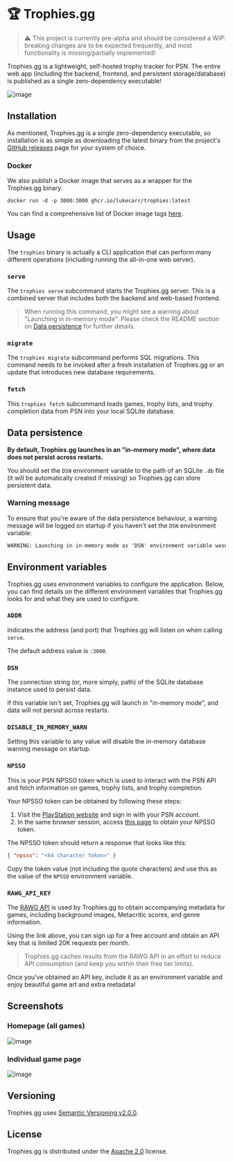 # 🏆 Trophies.gg

> ⚠️ This project is currently pre-alpha and should be considered a WIP: breaking changes are to be expected frequently, and most functionality is missing/partially implemented!

Trophies.gg is a lightweight, self-hosted trophy tracker for PSN. The entire web app (including the backend, frontend, and persistent storage/database) is published as a single zero-dependency executable!

![image](https://github.com/lukecarr/trophies/assets/24438483/0e17e80f-c6bf-4c9a-bf6f-7082c938f90d)

## Installation

As mentioned, Trophies.gg is a single zero-dependency executable, so installation is as simple as downloading the latest binary from the project's [GitHub releases][releases] page for your system of choice.

### Docker

We also publish a Docker image that serves as a wrapper for the Trophies.gg binary.

```
docker run -d -p 3000:3000 ghcr.io/lukecarr/trophies:latest
```

You can find a comprehensive list of Docker image tags [here][docker-images].

## Usage

The `trophies` binary is actually a CLI application that can perform many different operations (including running the all-in-one web server).

### `serve`

The `trophies serve` subcommand starts the Trophies.gg server. This is a combined server that includes both the backend and web-based frontend.

> When running this command, you might see a warning about "Launching in in-memory mode". Please check the README section on [Data persistence](#data-persistence) for further details.

### `migrate`

The `trophies migrate` subcommand performs SQL migrations. This command needs to be invoked after a fresh installation of Trophies.gg or an update that introduces new database requirements.

### `fetch`

This `trophies fetch` subcommand loads games, trophy lists, and trophy completion data from PSN into your local SQLite database.

## Data persistence

**By default, Trophies.gg launches in an "in-memory mode", where data does not persist across restarts.**

You should set the `DSN` environment variable to the path of an SQLite `.db` file (it will be automatically created if missing) so Trophies.gg can store persistent data.

### Warning message

To ensure that you're aware of the data persistence behaviour, a warning message will be logged on startup if you haven't set the `DSN` environment variable:

```txt
WARNING: Launching in in-memory mode as 'DSN' environment variable wasn't set. Data will be lost on shutdown!
```

## Environment variables

Trophies.gg uses environment variables to configure the application. Below, you can find details on the different environment variables that Trophies.gg looks for and what they are used to configure.

### `ADDR`

Indicates the address (and port) that Trophies.gg will listen on when calling `serve`.

The default address value is `:3000`.

### `DSN`

The connection string (or, more simply, path) of the SQLite database instance used to persist data.

If this variable isn't set, Trophies.gg will launch in "in-memory mode", and data will not persist across restarts.

### `DISABLE_IN_MEMORY_WARN`

Setting this variable to any value will disable the in-memory database warning message on startup.

### `NPSSO`

This is your PSN NPSSO token which is used to interact with the PSN API and fetch information on games, trophy lists, and trophy completion.

Your NPSSO token can be obtained by following these steps:

1. Visit the [PlayStation website][PlayStation] and sign in with your PSN account.
1. In the same browser session, access [this page][npsso] to obtain your NPSSO token.

The NPSSO token should return a response that looks like this:

```json
{ "npsso": "<64 character token>" }
```

Copy the token value (not including the quote characters) and use this as the value of the `NPSSO` environment variable.

### `RAWG_API_KEY`

The [RAWG API][rawg] is used by Trophies.gg to obtain accompanying metadata for games, including background images, Metacritic scores, and genre information.

Using the link above, you can sign up for a free account and obtain an API key that is limited 20K requests per month.

> Trophies.gg caches results from the RAWG API in an effort to reduce API consumption (and keep you within their free tier limits).

Once you've obtained an API key, include it as an environment variable and enjoy beautiful game art and extra metadata!

## Screenshots

### Homepage (all games)

![image](https://github.com/lukecarr/trophies/assets/24438483/0e17e80f-c6bf-4c9a-bf6f-7082c938f90d)

### Individual game page

![image](https://github.com/lukecarr/trophies/assets/24438483/3741fb65-32fd-4e1d-a6a3-929cb1a7d648)

## Versioning

Trophies.gg uses [Semantic Versioning v2.0.0][semver].

## License

Trophies.gg is distributed under the [Apache 2.0](LICENSE) license.

[releases]: https://github.com/lukecarr/trophies/releases
[docker-images]: https://github.com/lukecarr/trophies/pkgs/container/trophies/versions
[PlayStation]: https://www.playstation.com/
[npsso]: https://ca.account.sony.com/api/v1/ssocookie
[semver]: https://semver.org/spec/v2.0.0.html
[rawg]: https://rawg.io/apidocs
